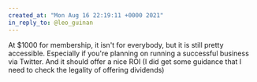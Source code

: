 ```yaml
---
created_at: "Mon Aug 16 22:19:11 +0000 2021"
in_reply_to: @leo_guinan
---
```


At $1000 for membership, it isn't for everybody, but it is still pretty accessible. Especially if you're planning on running a successful business via Twitter. And it should offer a nice ROI (I did get some guidance that I need to check the legality of offering dividends)